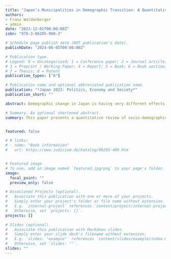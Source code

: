```yaml
---
title: "Japan’s Municipalities in Demographic Transition: A Quantitative Review"
authors:
- Franz Waldenberger
- admin
date: "2023-12-01T00:00:00Z"
isbn: "978-3-86205-968-3"

# Schedule page publish date (NOT publication's date).
publishDate: "2024-06-05T00:00:00Z"

# Publication type.
# Legend: 0 = Uncategorized; 1 = Conference paper; 2 = Journal article;
# 3 = Preprint / Working Paper; 4 = Report; 5 = Book; 6 = Book section;
# 7 = Thesis; 8 = Patent
publication_types: ["6"]

# Publication name and optional abbreviated publication name.
publication: "*Japan 2023: Politics, Economy and Society*"
publication_short: ""

abstract: Demographic change in Japan is having very different effects at the municipal level. This is due on the one hand to the steadily increasing concentration of the population in the Tōkyō metropolitan area, and on the other hand to the nationwide advance of urbanization. Both trends are accelerating population decline and aging in Japan’s rural regions. The following paper illustrates the dynamics using a quantitative analysis for the period from 2000 to 2020. The period thus also captures the changes brought about by the wave of municipal mergers between 2000 and 2009. The basis is the Population Census and local income tax and financial statistics. The data show that most Japan’s 1741 municipalities today are small and sparsely populated. There are significant differences at the municipal level in population growth, aging, fertility, income levels, and financial strength. Small and sparsely populated municipalities are affected by a significantly greater decline and faster aging of the population, incomes are lower here and the financial strength of municipal budgets is weaker.

# Summary. An optional shortened abstract.
summary: This paper presents a quantitative review of socio-demographic developments in Japan on the municipal level from 2000 to 2020.


featured: false

# # links:
# - name: "Book information"
#   url: https://www.iudicium.de/katalog/86205-480.htm


# Featured image
# To use, add an image named `featured.jpg/png` to your page's folder. 
image:
  focal_point: ""
  preview_only: false

# Associated Projects (optional).
#   Associate this publication with one or more of your projects.
#   Simply enter your project's folder or file name without extension.
#   E.g. `internal-project` references `content/project/internal-project/index.md`.
#   Otherwise, set `projects: []`.
projects: []

# Slides (optional).
#   Associate this publication with Markdown slides.
#   Simply enter your slide deck's filename without extension.
#   E.g. `slides: "example"` references `content/slides/example/index.md`.
#   Otherwise, set `slides: ""`.
slides: ""
---
```


